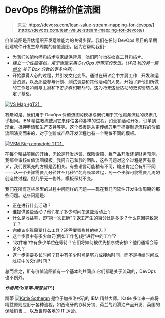 # DevOps 的精益价值流图

> 原文:[https://devops.com/lean-value-stream-mapping-for-devops/](https://devops.com/lean-value-stream-mapping-for-devops/)

价值流图是评估组织开发运维能力的关键步骤。我们在任何 DevOps 项目的早期创建软件开发生命周期的价值流图，因为它帮助我们-

*   为我们的架构师和技术专家提供背景，他们同时也在检查工具和技术。
*   *建立一个性能基线，用于衡量采用 DevOps 所带来的改进。(详见* [*我的另一篇博文*](https://devops.com/2015/04/09/why-do-devops-winning-hearts-and-minds-with-a-lean-boxscore/) *关于 Box 分数的更多内容)。*
*   开始赢得人心的过程，并引发文化变革。通过在研讨会中并肩工作，开发和运营资源，以及那些参与计划、测试调度和其他活动的人员，开始了解他们所做的工作是如何与上游和下游步骤相联系的。这为将来这些活动的更紧密结合奠定了基础。

[![VS Map eg](../Images/a698e51842463b74685aee9fdf55bad6.png)T2】](https://devops.com/wp-content/uploads/2015/05/VS-Map-eg.jpg)

有趣的是，我们用于 DevOps 价值流图的模板与我们用于其他服务流程的模板几乎相同。IBM 精益教练使用它来评估各种各样的过程，如营销活动开发、订单到现金、抵押申请和生产支持等等。这个模板是从更传统的用于捕捉制造流程的价值流图演变而来的，对于创新或产品开发流程也有一个稍微不同的模板。

[![VSM Step copyright 2](../Images/68cc89163c186e371174cce8ee19acf4.png)T2】](https://devops.com/wp-content/uploads/2015/05/VSM-Step-copyright-2.jpg)

在每个精益项目的开始，无论是开发运营、保险索赔、新产品开发还是财务预测，我都会审核价值流图模板。我问自己和我的团队，这些问题对这个过程是否有意义，我们要填充的方框是否相关。有些语言可能稍有不同，输出肯定会有所不同——从一个步骤需要几分钟甚至几秒钟的高频率过程，到一个步骤可能需要几周的创造性过程。但几乎无一例外，模板保持不变。

我们在所有这些类型的过程中问同样的问题——现在我们问软件开发生命周期的那些问题。这些问题是:

*   正在进行什么活动？
*   谁提供这些活动？他们花了多少时间在这些活动上？
*   什么是收益率，即“第一次正确”？返工产生的百分比是多少？什么原因导致返工？
*   完成该步骤需要什么工具？还需要哪些其他输入？
*   这个步骤中有多少单元(例如工作包)是“进行中的工作”?
*   “收件箱”中有多少单位在等待？它们将如何被优先排序或安排？他们通常会等多久？
*   这一步需要多长时间？其中有多少时间是努力或接触时间，而不是持续时间或过程中的交付时间？

总而言之，所有价值流图都有一个基本的共同点:它们都是关于流动的，DevOps 也不例外。

***作者简介/凯蒂·索瑟兰***T5】

凯蒂 [![Katie Sotheran](../Images/30a2dd40342b8388fd1313f1ba867c08.png)](https://devops.com/wp-content/uploads/2015/05/Katie-Sotheran.jpg) 是位于加州洛杉矶的 IBM 精益大师。Katie 多年来一直将精益原则应用于各种流程，如西班牙的饮料分销、荷兰的润滑油产品开发、英国的保险销售……以及世界各地的 IT 运营。